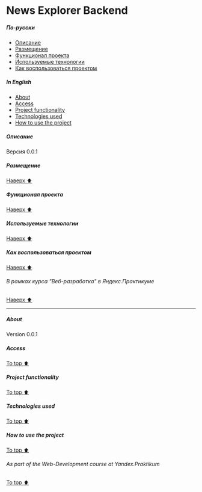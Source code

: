 # News Explorer Backend
<!-- toc -->
##### По-русски
- [Описание](#Описание)
- [Размещение](#Размещение)
- [Функционал проекта](#Функционал-проекта)
- [Используемые технологии](#Используемые-технологии)
- [Как воспользоваться проектом](#Как-воспользоваться-проектом)
##### In English
- [About](#About)
- [Access](#Access)
- [Project functionality](#Project-functionality)
- [Technologies used](#Technologies-used)
- [How to use the project](#How-to-use-the-project)
<!-- tocstop -->

##### Описание
Версия 0.0.1
##### Размещение
[Наверх :arrow_up:](#По-русски)
##### Функционал проекта
[Наверх :arrow_up:](#По-русски)
##### Используемые технологии
[Наверх :arrow_up:](#По-русски)
##### Как воспользоваться проектом
[Наверх :arrow_up:](#По-русски)
###### В рамках курса "Веб-разработка" в Яндекс.Практикуме
[Наверх :arrow_up:](#По-русски)
***
##### About
Version 0.0.1
##### Access
[To top :arrow_up:](#In-English)
##### Project functionality
[To top :arrow_up:](#In-English)
##### Technologies used
[To top :arrow_up:](#In-English)
##### How to use the project
[To top :arrow_up:](#In-English)
###### As part of the Web-Development course at Yandex.Praktikum

[To top :arrow_up:](#In-English)
